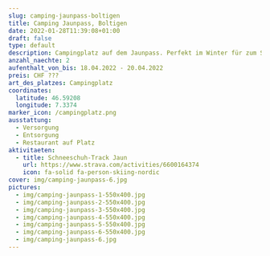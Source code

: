 ```yaml
---
slug: camping-jaunpass-boltigen
title: Camping Jaunpass, Boltigen
date: 2022-01-28T11:39:08+01:00
draft: false
type: default
description: Campingplatz auf dem Jaunpass. Perfekt im Winter für zum Skifahren, Langlaufen oder Schneeschuhtouren
anzahl_naechte: 2
aufenthalt_von_bis: 18.04.2022 - 20.04.2022
preis: CHF ???
art_des_platzes: Campingplatz
coordinates:
  latitude: 46.59208
  longitude: 7.3374
marker_icon: /campingplatz.png
ausstattung:
  - Versorgung
  - Entsorgung
  - Restaurant auf Platz
aktivitaeten:
  - title: Schneeschuh-Track Jaun
    url: https://www.strava.com/activities/6600164374
    icon: fa-solid fa-person-skiing-nordic
cover: img/camping-jaunpass-6.jpg
pictures:
  - img/camping-jaunpass-1-550x400.jpg
  - img/camping-jaunpass-2-550x400.jpg
  - img/camping-jaunpass-3-550x400.jpg
  - img/camping-jaunpass-4-550x400.jpg
  - img/camping-jaunpass-5-550x400.jpg
  - img/camping-jaunpass-6-550x400.jpg
  - img/camping-jaunpass-6.jpg
---
```

